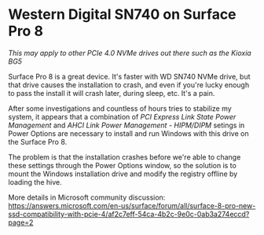 # Western Digital SN740 on Surface Pro 8

*This may apply to other PCIe 4.0 NVMe drives out there such as the Kioxia BG5*

Surface Pro 8 is a great device. It's faster with WD SN740 NVMe drive, but that drive causes the installation to crash, and even if you're lucky enough to pass the install it will crash later, during sleep, etc. It's a pain.

After some investigations and countless of hours tries to stabilize my system, it appears that a combination of *PCI Express Link State Power Management* and *AHCI Link Power Management - HIPM/DIPM* setings in Power Options are necessary to install and run Windows with this drive on the Surface Pro 8.

The problem is that the installation crashes before we're able to change these settings through the Power Options window, so the solution is to mount the Windows installation drive and modify the registry offline by loading the hive.

More details in Microsoft community discussion: https://answers.microsoft.com/en-us/surface/forum/all/surface-8-pro-new-ssd-compatibility-with-pcie-4/af2c7eff-54ca-4b2c-9e0c-0ab3a274eccd?page=2
